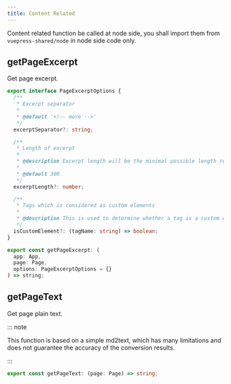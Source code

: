 ```yaml
---
title: Content Related
---
```


Content related function be called at node side, you shall import them from `vuepress-shared/node` in node side code only.

## getPageExcerpt

Get page excerpt.

```ts
export interface PageExcerptOptions {
  /**
   * Excerpt separator
   *
   * @default '<!-- more -->'
   */
  excerptSeparator?: string;

  /**
   * Length of excerpt
   *
   * @description Excerpt length will be the minimal possible length reaching this value
   *
   * @default 300
   */
  excerptLength?: number;

  /**
   * Tags which is considered as custom elements
   *
   * @description This is used to determine whether a tag is a custom element since all unknown tags are removed in excerpt
   */
  isCustomElement?: (tagName: string) => boolean;
}

export const getPageExcerpt: (
  app: App,
  page: Page,
  options: PageExcerptOptions = {}
) => string;
```

## getPageText

Get page plain text.

::: note

This function is based on a simple md2text, which has many limitations and does not guarantee the accuracy of the conversion results.

:::

```ts
export const getPageText: (page: Page) => string;
```
